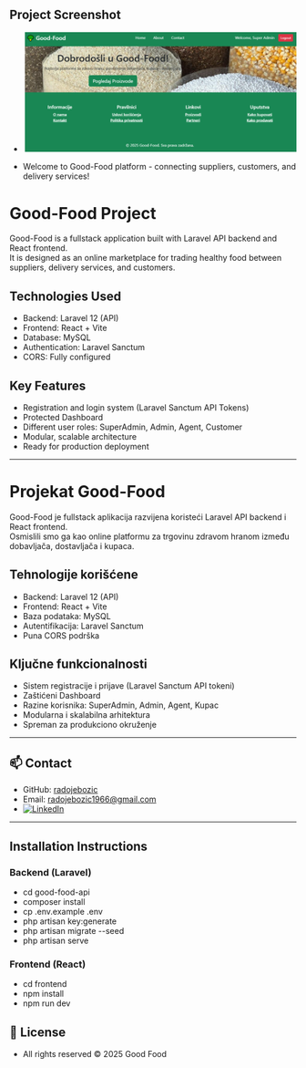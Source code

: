 ## Project Screenshot

- ![Homepage Screenshot](frontend/public/images/homepage-screenshot.png)

- Welcome to Good-Food platform - connecting suppliers, customers, and delivery services!



# Good-Food Project

Good-Food is a fullstack application built with Laravel API backend and React frontend.  
It is designed as an online marketplace for trading healthy food between suppliers, delivery services, and customers.

## Technologies Used
- Backend: Laravel 12 (API)
- Frontend: React + Vite
- Database: MySQL
- Authentication: Laravel Sanctum
- CORS: Fully configured

## Key Features
- Registration and login system (Laravel Sanctum API Tokens)
- Protected Dashboard
- Different user roles: SuperAdmin, Admin, Agent, Customer
- Modular, scalable architecture
- Ready for production deployment

---

# Projekat Good-Food

Good-Food je fullstack aplikacija razvijena koristeći Laravel API backend i React frontend.  
Osmislili smo ga kao online platformu za trgovinu zdravom hranom između dobavljača, dostavljača i kupaca.

## Tehnologije korišćene
- Backend: Laravel 12 (API)
- Frontend: React + Vite
- Baza podataka: MySQL
- Autentifikacija: Laravel Sanctum
- Puna CORS podrška

## Ključne funkcionalnosti
- Sistem registracije i prijave (Laravel Sanctum API tokeni)
- Zaštićeni Dashboard
- Razine korisnika: SuperAdmin, Admin, Agent, Kupac
- Modularna i skalabilna arhitektura
- Spreman za produkciono okruženje
---

## 📫 Contact

- GitHub: [radojebozic](https://github.com/radojebozic)
- Email: radojebozic1966@gmail.com
- [![LinkedIn](https://img.shields.io/badge/LinkedIn-Connect-blue)](https://www.linkedin.com/in/radoje-bo%C5%BEi%C4%87-9b199930b/?otpToken=MTMwNjFjZTUxMDJkY2RjNGI0MmIwZmViNDExYWUyYjI4ZmNiZDE0ODlkYTk4YjYzN2JjZTAxNmU0NjVlNWZmMmY2ZDdkMWU5NTFiN2VkZjc3MGY4Yzg4NDdiZWE3OWY3M2E1YzgwMWM5NDNlYjgyNjUzYTgzMDFlLDEsMQ%3D%3D&midSig=1vHS6khS8HXHI1&eid=lx0d3p-m9x48k8n-73&midToken=AQFpFw3oBk_kKg&trkEmail=eml-email_pymk_02-header-0-profile_glimmer-null-lx0d3p%7Em9x48k8n%7E73-null-null&trk=eml-email_pymk_02-header-0-profile_glimmer&originalSubdomain=rs) 

---

## Installation Instructions

### Backend (Laravel)
- cd good-food-api
- composer install
- cp .env.example .env
- php artisan key:generate
- php artisan migrate --seed
- php artisan serve

### Frontend (React)
- cd frontend
- npm install
- npm run dev

## 📜 License
- All rights reserved © 2025 Good Food


